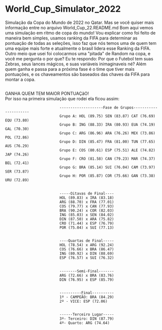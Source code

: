 # World_Cup_Simulator_2022
<div align="left">
  <text>
    Simulação da Copa do Mundo de 2022 no Qatar. Mas se você quiser mais informação entre no arquivo World_Cup_22.README.md
    Bom aqui vemos uma simulação em ritmo de copa do mundo!
    Vou explicar como foi feito de maneira bem simples, usamos ranking da FIFA para determinar as pontuação de todas as seleções,
    isso faz que nós temos uma de quem tem uma equipe mais forte e atualmente o brasil lidera esse Ranking da FIFA. Outro meio que usei
    foi colocarmos uma "pitada" de Random na copa, e você me pergunta o por que? Eu te respondo:
    Por que o Futebol tem suas Zebras, seus lances mágicos, e suas variáveis inimaginaveis né?
    Além quem ganha e passa para a próxima fase é o time que tiver mais pontuações, e os chaveamentos são baseados das chaves da FIFA
    para montar a copa.
  </text>
</div>

##

<div align="left">
  <text>
    GANHA QUEM TEM MAIOR PONTUAÇãO! <br>
    Por isso na primeira simulação que rodei ela ficou assim: 
    <br>
  </text>
</div>

                             --------------------Fase de Grupos----------------------
                             Grupo A: HOL (89.75) SEN (83.87) CAT (76.69) EQU (73.80) 
                             Grupo B: ING (88.33) IRA (80.93) EUA (74.19) GAL (70.30) 
                             Grupo C: ARG (86.96) ARA (76.26) MEX (73.86) POL (72.86) 
                             Grupo D: DIN (85.47) FRA (81.00) TUN (77.65) AUS (76.29) 
                             Grupo E: COS (80.61) ESP (75.51) ALE (74.82) JAP (74.26) 
                             Grupo F: CRO (81.58) CAN (79.23) MAR (74.37) BEL (72.41) 
                             Grupo G: BRA (85.14) SUI (76.04) CAM (73.97) SER (73.87) 
                             Grupo H: POR (85.87) COR (75.66) GAN (73.38) URU (72.89)
 
 ##
                             -----Oitavas de Final----
                             HOL (89.83) x IRA (83.18)
                             ARG (88.70) x FRA (77.01)
                             COS (79.77) x CAN (77.93)
                             BRA (90.24) x COR (82.03)
                             ING (85.03) x SEN (84.02)
                             DIN (87.50) x ARA (75.82)
                             CRO (71.44) x ESP (76.79)
                             POR (75.04) x SUI (77.13)
 ##
                             ----Quartas de Final-----
                             HOL (78.54) x ARG (92.24)
                             COS (76.66) x BRA (86.47)
                             ING (80.92) x DIN (88.69)
                             ESP (76.57) x SUI (76.32)
 ##
                             --------Semi-Final-------
                             ARG (72.66) x BRA (83.76)
                             DIN (76.95) x ESP (85.79)
 ##
                             ----------Final----------
                             1º - CAMPEÃO: BRA (84.29)
                             2º - VICE: ESP (72.06)
 ##
                             ------Terceiro Lugar-----
                             3º- Terceiro: DIN (87.79)
                             4º- Quarto: ARG (74.64)
 ##
